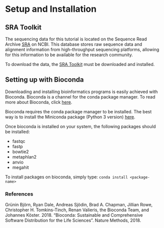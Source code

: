 # Setup and Installation

## SRA Toolkit

The sequencing data for this tutorial is located on the Sequence Read Archive [SRA](https://www.ncbi.nlm.nih.gov/sra) on NCBI. This database stores raw sequence data and alignment information from high-throughput sequencing platforms, allowing for this information to be available for the research community. 

To download the data, the [SRA Toolkit](https://www.ncbi.nlm.nih.gov/sra/docs/toolkitsoft/) must be downloaded and installed.

## Setting up with Bioconda

Downloading and installing bioinformatics programs is easily achieved with Bioconda. Bioconda is a channel for the conda package manager. To read more about Bioconda, click [here](https://bioconda.github.io).

Bioconda requires the conda package manager to be installed.  The best way is to install the Miniconda package (Python 3 version) [here](https://conda.io/miniconda.html).

Once bioconda is installed on your system, the following packages should be installed:
* fastqc
* fastp
* bowtie2
* metaphlan2
* anvio
* megahit

To install packages on bioconda, simply type:
`conda install <package-name>`

### References

Grünin Björn, Ryan Dale, Andreas Sjödin, Brad A. Chapman, Jillian Rowe, Christopher H. Tomkins-Tinch, Renan Valieris, the Bioconda Team, and Johannes Köster. 2018. “Bioconda: Sustainable and Comprehensive Software Distribution for the Life Sciences”. Nature Methods, 2018.

